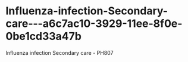 # Influenza-infection-Secondary-care---a6c7ac10-3929-11ee-8f0e-0be1cd33a47b
Influenza infection Secondary care - PH807
